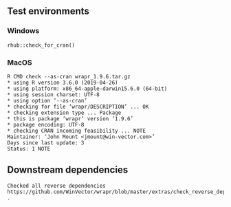 

## Test environments

### Windows

    rhub::check_for_cran()
 
### MacOS

    R CMD check --as-cran wrapr_1.9.6.tar.gz 
    * using R version 3.6.0 (2019-04-26)
    * using platform: x86_64-apple-darwin15.6.0 (64-bit)
    * using session charset: UTF-8
    * using option ‘--as-cran’
    * checking for file ‘wrapr/DESCRIPTION’ ... OK
    * checking extension type ... Package
    * this is package ‘wrapr’ version ‘1.9.6’
    * package encoding: UTF-8
    * checking CRAN incoming feasibility ... NOTE
    Maintainer: ‘John Mount <jmount@win-vector.com>’
    Days since last update: 3
    Status: 1 NOTE

## Downstream dependencies

    Checked all reverse dependencies https://github.com/WinVector/wrapr/blob/master/extras/check_reverse_dependencies.md .
